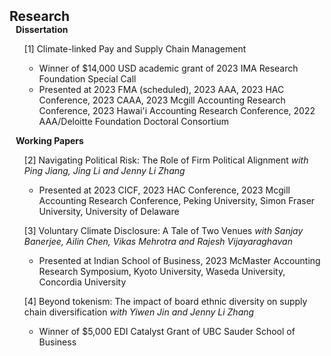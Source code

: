 <h2 id="research" style="margin: 2px 0px 0px;">Research</h2>
 <h4 style="margin:0 10px 0;"  >Dissertation</h4>
<div>
 <ul>  <div class="title"> [1] Climate-linked Pay and Supply Chain Management  </div>
  <ul>
     <li>   Winner of $14,000 USD academic grant of 2023 IMA Research Foundation Special Call <br></li>
     <li>   Presented at 2023 FMA (scheduled), 2023 AAA, 2023 HAC Conference, 2023 CAAA, 2023 Mcgill Accounting Research Conference, 2023 Hawai'i Accounting Research Conference, 2022 AAA/Deloitte Foundation Doctoral Consortium</li>
  </ul>
</div>
 </ul>

<h4 style="margin:0 10px 0;" >Working Papers</h4>
 
<div>
  <ul>   <div class="title"> [2] Navigating Political Risk: The Role of Firm Political Alignment <em> with Ping Jiang, Jing Li and Jenny Li Zhang </em> </div>
 <ul>
     <li>  Presented at 2023 CICF, 2023 HAC Conference, 2023 Mcgill Accounting Research Conference, Peking University, Simon Fraser University, University of Delaware</li>
  </ul>
   </ul>
</div>


<div>
   <ul>  <div class="title"> [3] Voluntary Climate Disclosure: A Tale of Two Venues <em> with Sanjay Banerjee, Ailin Chen, Vikas
Mehrotra and Rajesh Vijayaraghavan </em> </div>
 <ul>
     <li>  Presented at Indian School of Business, 2023 McMaster Accounting Research Symposium, Kyoto University, Waseda University, Concordia University</li>
  </ul>
    </ul>
</div>
 
 
<div>
   <ul>  <div class="title"> [4] Beyond tokenism: The impact of board ethnic diversity on supply chain diversification <em> with Yiwen Jin and Jenny Li Zhang </em> </div>
 <ul>
     <li>  Winner of $5,000 EDI Catalyst Grant of UBC Sauder School of Business</li>
  </ul>
    </ul>
</div>

  



